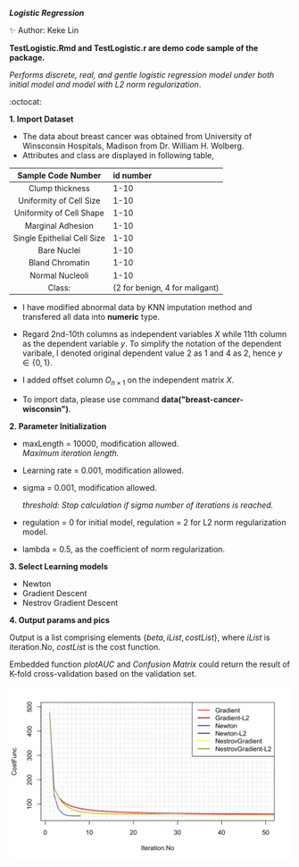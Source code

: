 ***Logistic Regression***

:sparkles:  Author: Keke Lin

**TestLogistic.Rmd and TestLogistic.r are demo code sample of the package.**   

*Performs discrete, real, and gentle logistic regression model under both initial model and model with L2 norm regularization*.

:octocat:

 **1. Import Dataset**

   * The data about breast cancer was obtained from University of Winsconsin Hospitals, Madison from Dr. William H. Wolberg.
   * Attributes and class are displayed in following table,
   
   |Sample Code Number | id number|
   |:-----------------:|:---------|
   |Clump thickness    | 1-10     |
   |Uniformity of Cell Size| 1-10|
   |Uniformity of Cell Shape | 1-10|
   |Marginal Adhesion | 1-10|
   |Single Epithelial Cell Size | 1-10|
   |Bare Nuclei | 1-10|
   |Bland Chromatin | 1-10|
   |Normal Nucleoli| 1-10|
   |Class:|(2 for benign, 4 for maligant)

- I have modified abnormal data by KNN imputation method and transfered all data into **numeric** type.     
      
- Regard 2nd-10th columns as independent variables $X$ while 11th column as the dependent variable $y$. To simplify the notation of the dependent varibale, I denoted original dependent value $2$ as $1$ and $4$ as $2$, hence $y\in \{0,1\}$.    

- I added offset column $O_{n\times 1}$ on the independent matrix $X$.        

- To import data, please use command **data("breast-cancer-wisconsin")**.    

**2. Parameter Initialization**

   * maxLength = 10000, modification allowed.     
        *Maximum iteration length.*


   * Learning rate = 0.001, modification allowed.
   
   
   * sigma = 0.001,  modification allowed.            
  
        *threshold: Stop calculation if sigma number of iterations is reached.*


   * regulation = 0 for initial model, regulation = 2 for L2 norm regularization model.


   * lambda = 0.5, as the coefficient of norm regularization.

**3. Select Learning models**

   * Newton
   * Gradient Descent
   * Nestrov Gradient Descent
   
**4. Output params and pics**
   
   Output is a list comprising elements $\{beta, iList, costList\}$, where $iList$ is iteration.No, $costList$ is the cost function.      

   Embedded function *plotAUC* and *Confusion Matrix* could return the result of K-fold cross-validation based on the validation set.

![Compare Plots](/000013.png)
